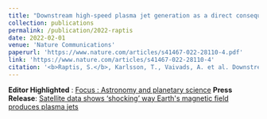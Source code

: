 ```yaml
---
title: "Downstream high-speed plasma jet generation as a direct consequence of shock reformation"
collection: publications
permalink: /publication/2022-raptis
date: 2022-02-01
venue: 'Nature Communications'
paperurl: 'https://www.nature.com/articles/s41467-022-28110-4.pdf'
link: 'https://www.nature.com/articles/s41467-022-28110-4'
citation: '<b>Raptis, S.</b>, Karlsson, T., Vaivads, A. et al. Downstream high-speed plasma jet generation as a direct consequence of shock reformation. Nat Commun 13, 598 (2022). https://doi.org/10.1038/s41467-022-28110-4)'
---
```

**Editor Highlighted** :  [Focus : Astronomy and planetary science](https://www.nature.com/collections/bbhbgahdfd)
**Press Release**: [Satellite data shows ‘shocking’ way Earth's magnetic field produces plasma jets](https://www.kth.se/en/aktuellt/nyheter/satellite-data-shows-shocking-way-earth-s-magnetic-field-produces-plasma-jets-1.1139242)
